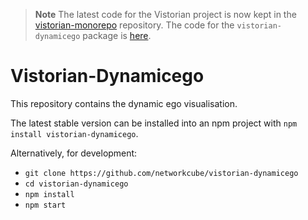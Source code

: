 > **Note**
> The latest code for the Vistorian project is now kept in the [vistorian-monorepo](https://github.com/networkcube/vistorian-monorepo) repository.
> The code for the `vistorian-dynamicego` package is [here](https://github.com/networkcube/vistorian-monorepo/tree/master/packages/vistorian-dynamicego).


# Vistorian-Dynamicego

This repository contains the dynamic ego visualisation. 

The latest stable version can be installed into an npm project with `npm install vistorian-dynamicego`.

Alternatively, for development:
* `git clone https://github.com/networkcube/vistorian-dynamicego`
* `cd vistorian-dynamicego`
* `npm install`
* `npm start`
